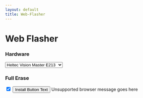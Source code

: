 ```yaml
---
layout: default
title: Web-Flasher
---
```


<!-- Load the esp-web-tools script -->
<script type="module" src="./esp-web-tools/install-button.js?module"></script>

<!-- Script to configure esp-web-tools to match our selection -->
<script type="text/javascript" src="./configure-flasher.js"></script>

<!-- Custom styling for this page -->
<link rel="stylesheet" href="./style.css">

# Web Flasher

### Hardware

<select id="hardwareMenu">
  <!-- "value" should match the directory name in ./firmware -->
  <option value="Vision_Master_E213">Heltec Vision Master E213</option>
  <option value="Vision_Master_E290">Heltec Vision Master E290</option>
  <option value="Wireless_Paper_V1_1">Heltec Wireless Paper V1.1</option>
</select>

### Full Erase
  
<input id="eraseCheckbox" type="checkbox" checked="true" />

<esp-web-install-button id="espWebTools" showLog="true">
  <button slot="activate" id="installButton" onclick="updateFlasherConfig()">Install Button Text</button>
  <span slot="unsupported" id="unsupportedText">Unsupported browser message goes here</span>
</esp-web-install-button>